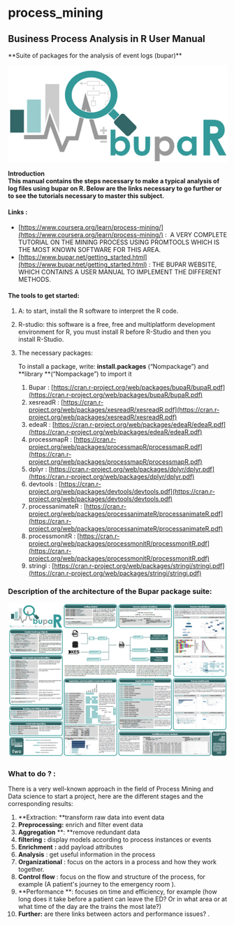 # process_mining

<h2>Business Process Analysis in R User Manual</h2>


<p>**Suite of packages for the analysis of event logs (bupar)**

![alt_text](images/Manuel-d0.png "image_tooltip")


**Introduction \
This manual contains the steps necessary to make a typical analysis of log files using bupar on R. Below are the links necessary to go further or to see the tutorials necessary to master this subject.**

<h4>Links :</h4>




*   [https://www.coursera.org/learn/process-mining/](https://www.coursera.org/learn/process-mining/) :  A VERY COMPLETE TUTORIAL ON THE MINING PROCESS USING PROMTOOLS WHICH IS THE MOST KNOWN SOFTWARE FOR THIS AREA.
*   [https://www.bupar.net/getting_started.html](https://www.bupar.net/getting_started.html) : THE BUPAR WEBSITE, WHICH CONTAINS A USER MANUAL TO IMPLEMENT THE DIFFERENT METHODS.

<h4>The tools to get started:</h4>




1. A: to start, install the R software to interpret the R code.
2. R-studio: this software is a free, free and multiplatform development environment for R, you must install R before R-Studio and then you install R-Studio.
3. The necessary packages:

    To install a package, write: **install.packages** (“Nompackage”) and **library **(“Nompackage”) to import it

    1. Bupar : [https://cran.r-project.org/web/packages/bupaR/bupaR.pdf](https://cran.r-project.org/web/packages/bupaR/bupaR.pdf)
    2. xesreadR : [https://cran.r-project.org/web/packages/xesreadR/xesreadR.pdf](https://cran.r-project.org/web/packages/xesreadR/xesreadR.pdf)
    3. edeaR : [https://cran.r-project.org/web/packages/edeaR/edeaR.pdf](https://cran.r-project.org/web/packages/edeaR/edeaR.pdf)
    4. processmapR : [https://cran.r-project.org/web/packages/processmapR/processmapR.pdf](https://cran.r-project.org/web/packages/processmapR/processmapR.pdf)
    5. dplyr : [https://cran.r-project.org/web/packages/dplyr/dplyr.pdf](https://cran.r-project.org/web/packages/dplyr/dplyr.pdf)
    6. devtools : [https://cran.r-project.org/web/packages/devtools/devtools.pdf](https://cran.r-project.org/web/packages/devtools/devtools.pdf)
    7. processanimateR : [https://cran.r-project.org/web/packages/processanimateR/processanimateR.pdf](https://cran.r-project.org/web/packages/processanimateR/processanimateR.pdf)
    8. processmonitR  : [https://cran.r-project.org/web/packages/processmonitR/processmonitR.pdf](https://cran.r-project.org/web/packages/processmonitR/processmonitR.pdf)
    9. stringi : [https://cran.r-project.org/web/packages/stringi/stringi.pdf](https://cran.r-project.org/web/packages/stringi/stringi.pdf)

<h3>Description of the architecture of the Bupar package suite:</h3>


![alt_text](images/Manuel-d1.png "image_tooltip")



<h3>What to do ? :</h3>


There is a very well-known approach in the field of Process Mining and Data science to start a project, here are the different stages and the corresponding results:



1. **Extraction: **transform raw data into event data
2. **Preprocessing:** enrich and filter event data
1. **Aggregation** **: **remove redundant data
2. **filtering** **:** display models according to process instances or events
3. **Enrichment** **:**  add payload attributes
3. **Analysis** : get useful information in the process
1. **Organizational** : focus on the actors in a process and how they work together.
2. **Control flow** : focus on the flow and structure of the process, for example (A patient's journey to the emergency room ).
3. **Performance **: focuses on time and efficiency, for example (how long does it take before a patient can leave the ED? Or in what area or at what time of the day are the trains the most late?)
4. **Further:** are there links between actors and performance issues? .

<!-- Docs to Markdown version 1.0β17 -->
